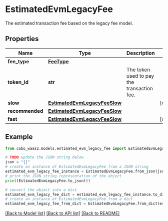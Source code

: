 # EstimatedEvmLegacyFee

The estimated transaction fee based on the legacy fee model.

## Properties

Name | Type | Description | Notes
------------ | ------------- | ------------- | -------------
**fee_type** | [**FeeType**](FeeType.md) |  | 
**token_id** | **str** | The token used to pay the transaction fee. | 
**slow** | [**EstimatedEvmLegacyFeeSlow**](EstimatedEvmLegacyFeeSlow.md) |  | [optional] 
**recommended** | [**EstimatedEvmLegacyFeeSlow**](EstimatedEvmLegacyFeeSlow.md) |  | 
**fast** | [**EstimatedEvmLegacyFeeSlow**](EstimatedEvmLegacyFeeSlow.md) |  | [optional] 

## Example

```python
from cobo_waas2.models.estimated_evm_legacy_fee import EstimatedEvmLegacyFee

# TODO update the JSON string below
json = "{}"
# create an instance of EstimatedEvmLegacyFee from a JSON string
estimated_evm_legacy_fee_instance = EstimatedEvmLegacyFee.from_json(json)
# print the JSON string representation of the object
print(EstimatedEvmLegacyFee.to_json())

# convert the object into a dict
estimated_evm_legacy_fee_dict = estimated_evm_legacy_fee_instance.to_dict()
# create an instance of EstimatedEvmLegacyFee from a dict
estimated_evm_legacy_fee_from_dict = EstimatedEvmLegacyFee.from_dict(estimated_evm_legacy_fee_dict)
```
[[Back to Model list]](../README.md#documentation-for-models) [[Back to API list]](../README.md#documentation-for-api-endpoints) [[Back to README]](../README.md)


